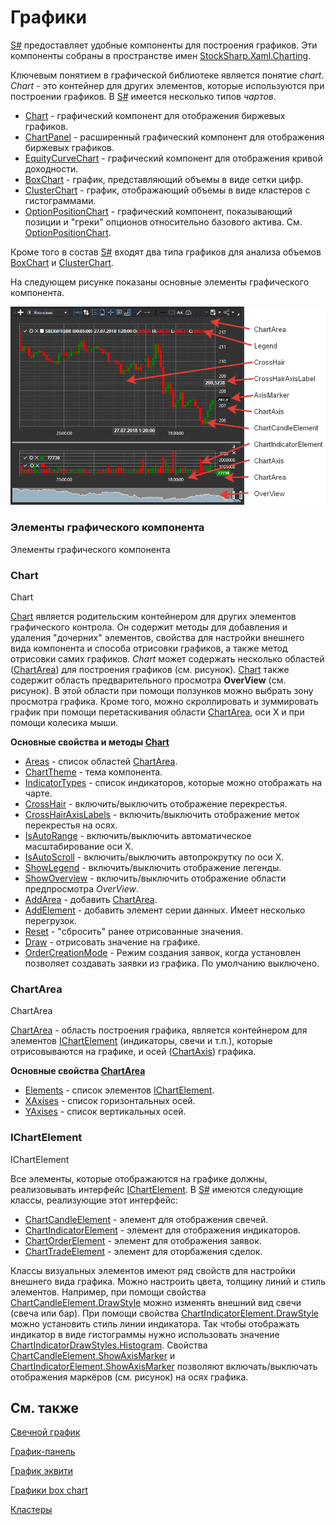 # Графики

[S\#](StockSharpAbout.md) предоставляет удобные компоненты для построения графиков. Эти компоненты собраны в пространстве имен [StockSharp.Xaml.Charting](../api/StockSharp.Xaml.Charting.html). 

Ключевым понятием в графической библиотеке является понятие *chart*. *Chart* \- это контейнер для других элементов, которые используются при построении графиков. В [S\#](StockSharpAbout.md) имеется несколько типов *чартов*. 

- [Chart](../api/StockSharp.Xaml.Charting.Chart.html) \- графический компонент для отображения биржевых графиков.
- [ChartPanel](../api/StockSharp.Xaml.Charting.ChartPanel.html) \- расширенный графический компонент для отображения биржевых графиков.
- [EquityCurveChart](../api/StockSharp.Xaml.Charting.EquityCurveChart.html) \- графический компонент для отображения кривой доходности.
- [BoxChart](Gui_BoxChart.md) \- график, представляющий объемы в виде сетки цифр.
- [ClusterChart](Gui_ClasterChart.md) \- график, отображающий объемы в виде кластеров с гистограммами.
- [OptionPositionChart](../api/StockSharp.Xaml.Charting.OptionPositionChart.html) \- графический компонент, показывающий позиции и "греки" опционов относительно базового актива. См. [OptionPositionChart](OptionPositionChart.md).

Кроме того в состав [S\#](StockSharpAbout.md) входят два типа графиков для анализа объемов [BoxChart](Gui_BoxChart.md) и [ClusterChart](Gui_ClasterChart.md). 

На следующем рисунке показаны основные элементы графического компонента. 

![Gui ChartElements](../images/Gui_ChartElements.png)

### Элементы графического компонента

Элементы графического компонента

### Chart

Chart

[Chart](../api/StockSharp.Xaml.Charting.Chart.html) является родительским контейнером для других элементов графического контрола. Он содержит методы для добавления и удаления "дочерних" элементов, свойства для настройки внешнего вида компонента и способа отрисовки графиков, а также метод отрисовки самих графиков. *Chart* может содержать несколько областей ([ChartArea](../api/StockSharp.Xaml.Charting.ChartArea.html)) для построения графиков (см. рисунок). [Chart](../api/StockSharp.Xaml.Charting.Chart.html) также содержит область предварительного просмотра **OverView** (см. рисунок). В этой области при помощи ползунков можно выбрать зону просмотра графика. Кроме того, можно скроллировать и зуммировать график при помощи перетаскивания области [ChartArea](../api/StockSharp.Xaml.Charting.ChartArea.html), оси X и при помощи колесика мыши. 

**Основные свойства и методы [Chart](../api/StockSharp.Xaml.Charting.Chart.html)**

- [Areas](../api/StockSharp.Xaml.Charting.Chart.Areas.html) \- список областей [ChartArea](../api/StockSharp.Xaml.Charting.ChartArea.html).
- [ChartTheme](../api/StockSharp.Xaml.Charting.Chart.ChartTheme.html) \- тема компонента.
- [IndicatorTypes](../api/StockSharp.Xaml.Charting.Chart.IndicatorTypes.html) \- список индикаторов, которые можно отображать на чарте.
- [CrossHair](../api/StockSharp.Xaml.Charting.Chart.CrossHair.html) \- включить\/выключить отображение перекрестья.
- [CrossHairAxisLabels](../api/StockSharp.Xaml.Charting.Chart.CrossHairAxisLabels.html) \- включить\/выключить отображение меток перекрестья на осях.
- [IsAutoRange](../api/StockSharp.Xaml.Charting.Chart.IsAutoRange.html) \- включить\/выключить автоматическое масштабирование оси X.
- [IsAutoScroll](../api/StockSharp.Xaml.Charting.Chart.IsAutoScroll.html) \- включить\/выключить автопрокрутку по оси X.
- [ShowLegend](../api/StockSharp.Xaml.Charting.Chart.ShowLegend.html) \- включить\/выключить отображение легенды.
- [ShowOverview](../api/StockSharp.Xaml.Charting.Chart.ShowOverview.html) \- включить\/выключить отображение области предпросмотра *OverView*.
- [AddArea](../api/StockSharp.Xaml.Charting.IChart.AddArea.html) \- добавить [ChartArea](../api/StockSharp.Xaml.Charting.ChartArea.html).
- [AddElement](../api/Overload:StockSharp.Xaml.Charting.IChart.AddElement.html) \- добавить элемент серии данных. Имеет несколько перегрузок.
- [Reset](../api/StockSharp.Xaml.Charting.Chart.Reset.html) \- "сбросить" ранее отрисованные значения.
- [Draw](../api/StockSharp.Xaml.Charting.IChart.Draw.html) \- отрисовать значение на графике.
- [OrderCreationMode](../api/StockSharp.Xaml.Charting.Chart.OrderCreationMode.html) \- Режим создания заявок, когда установлен позволяет создавать заявки из графика. По умолчанию выключено.

### ChartArea

ChartArea

[ChartArea](../api/StockSharp.Xaml.Charting.ChartArea.html) \- область построения графика, является контейнером для элементов [IChartElement](../api/StockSharp.Xaml.Charting.IChartElement.html) (индикаторы, свечи и т.п.), которые отрисовываются на графике, и осей ([ChartAxis](../api/StockSharp.Xaml.Charting.ChartAxis.html)) графика. 

**Основные свойства [ChartArea](../api/StockSharp.Xaml.Charting.ChartArea.html)**

- [Elements](../api/StockSharp.Xaml.Charting.ChartArea.Elements.html) \- список элементов [IChartElement](../api/StockSharp.Xaml.Charting.IChartElement.html).
- [XAxises](../api/StockSharp.Xaml.Charting.ChartArea.XAxises.html) \- список горизонтальных осей.
- [YAxises](../api/StockSharp.Xaml.Charting.ChartArea.YAxises.html) \- список вертикальных осей.

### IChartElement

IChartElement

Все элементы, которые отображаются на графике должны, реализовывать интерфейс [IChartElement](../api/StockSharp.Xaml.Charting.IChartElement.html). В [S\#](StockSharpAbout.md) имеются следующие классы, реализующие этот интерфейс: 

- [ChartCandleElement](../api/StockSharp.Xaml.Charting.ChartCandleElement.html) \- элемент для отображения свечей.
- [ChartIndicatorElement](../api/StockSharp.Xaml.Charting.ChartIndicatorElement.html) \- элемент для отображения индикаторов.
- [ChartOrderElement](../api/StockSharp.Xaml.Charting.ChartOrderElement.html) \- элемент для отображения заявок.
- [ChartTradeElement](../api/StockSharp.Xaml.Charting.ChartTradeElement.html) \- элемент для оторбажения сделок.

Классы визуальных элементов имеют ряд свойств для настройки внешнего вида графика. Можно настроить цвета, толщину линий и стиль элементов. Например, при помощи свойства [ChartCandleElement.DrawStyle](../api/StockSharp.Xaml.Charting.ChartCandleElement.DrawStyle.html) можно изменять внешний вид свечи (свеча или бар). При помощи свойства [ChartIndicatorElement.DrawStyle](../api/StockSharp.Xaml.Charting.ChartIndicatorElement.DrawStyle.html) можно установить стиль линии индикатора. Так чтобы отображать индикатор в виде гистограммы нужно использовать значение [ChartIndicatorDrawStyles.Histogram](../api/StockSharp.Xaml.Charting.ChartIndicatorDrawStyles.Histogram.html). Свойства [ChartCandleElement.ShowAxisMarker](../api/StockSharp.Xaml.Charting.ChartCandleElement.ShowAxisMarker.html) и [ChartIndicatorElement.ShowAxisMarker](../api/StockSharp.Xaml.Charting.ChartIndicatorElement.ShowAxisMarker.html) позволяют включать\/выключать отображения маркёров (см. рисунок) на осях графика. 

## См. также

[Свечной график](Gui_Chart.md)

[График\-панель](Gui_ChartPanel.md)

[График эквити](Gui_EquityCurveChart.md)

[Графики box chart](Gui_BoxChart.md)

[Кластеры](Gui_ClasterChart.md)
